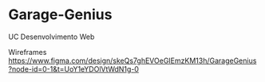 # Garage-Genius
UC Desenvolvimento Web

Wireframes
https://www.figma.com/design/skeQs7ghEVOeGIEmzKM13h/GarageGenius?node-id=0-1&t=UoY1eYDOlVtWdN1g-0
